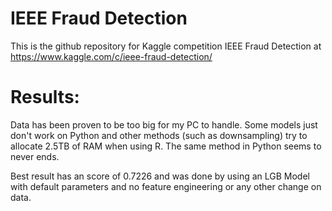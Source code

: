 # IEEE Fraud Detection

This is the github repository for Kaggle competition IEEE Fraud Detection at https://www.kaggle.com/c/ieee-fraud-detection/

# Results:
Data has been proven to be too big for my PC to handle. Some models just don't work on Python and other methods (such as downsampling) try to allocate 2.5TB of RAM when using R. The same method in Python seems to never ends.

Best result has an score of 0.7226 and was done by using an LGB Model with default parameters and no feature engineering or any other change on data.
